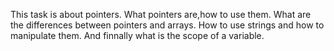 This task is about pointers.
What pointers are,how to use them.
What are the differences between pointers and arrays.
How to use strings and how to manipulate them.
And finnally what is the scope of a variable.
